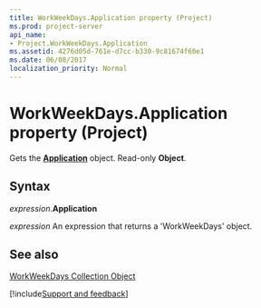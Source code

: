```yaml
---
title: WorkWeekDays.Application property (Project)
ms.prod: project-server
api_name:
- Project.WorkWeekDays.Application
ms.assetid: 4276d05d-761e-d7cc-b330-9c81674f60e1
ms.date: 06/08/2017
localization_priority: Normal
---
```



# WorkWeekDays.Application property (Project)

Gets the  **[Application](Project.Application.md)** object. Read-only **Object**.


## Syntax

_expression_.**Application**

 _expression_ An expression that returns a 'WorkWeekDays' object.


## See also


[WorkWeekDays Collection Object](Project.workweekdays.md)

[!include[Support and feedback](~/includes/feedback-boilerplate.md)]